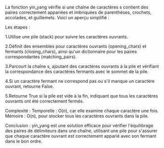 La fonction yin_yang vérifie si une chaîne de caractères s contient des paires correctement appariées et imbriquées de parenthèses, crochets, accolades, et guillemets. Voici un aperçu simplifié :

Les étapes  :

1.Utilise une pile (stack) pour suivre les caractères ouvrants.

2.Définit des ensembles pour caractères ouvrants (opening_chars) et fermants (closing_chars), ainsi qu'un dictionnaire pour les paires correspondantes (matching_pairs).

3.Parcourt la chaîne s, ajoutant des caractères ouvrants à la pile et vérifiant la correspondance des caractères fermants avec le sommet de la pile.

4.Si un caractère fermant ne correspond pas ou s'il manque un caractère ouvrant, retourne False.

5.Retourne True si la pile est vide à la fin, indiquant que tous les caractères ouvrants ont été correctement fermés.

Complexité :
Temporelle : O(n), car elle examine chaque caractère une fois.
Mémoire : O(n), pour stocker tous les caractères ouvrants dans la pile.

Conclusion :
yin_yang est une solution efficace pour vérifier l'équilibrage des paires de délimiteurs dans une chaîne, utilisant une pile pour s'assurer que chaque caractère ouvrant est correctement apparié avec son fermant dans le bon ordre.
